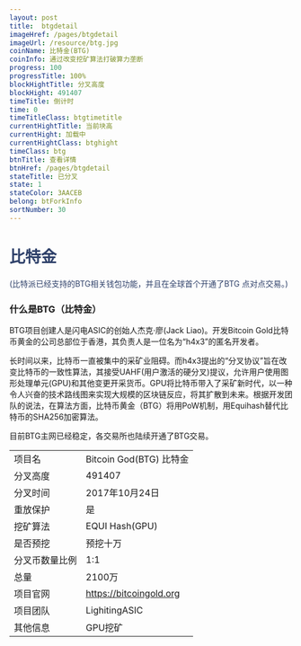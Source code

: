 ```yaml
---
layout: post
title:  btgdetail
imageHref: /pages/btgdetail
imageUrl: /resource/btg.jpg
coinName: 比特金(BTG)
coinInfo: 通过改变挖矿算法打破算力垄断
progress: 100
progressTitle: 100%
blockHightTitle: 分叉高度
blockHight: 491407
timeTitle: 倒计时
time: 0
timeTitleClass: btgtimetitle
currentHightTitle: 当前块高
currentHight: 加载中
currentHightClass: btghight
timeClass: btg
btnTitle: 查看详情
btnHref: /pages/btgdetail
stateTitle: 已分叉
state: 1
stateColor: 3AACEB
belong: btForkInfo
sortNumber: 30
---
```

<h1 style="color: #2F416A">比特金</h1>
<p class="summarytxt" style="color: #2F416A">(比特派已经支持的BTG相关钱包功能，并且在全球首个开通了BTG 点对点交易。)
</p>
<h3>什么是BTG（比特金）</h3>
<p>BTG项目创建人是闪电ASIC的创始人杰克·廖(Jack Liao)。开发Bitcoin Gold比特币黄金的公司总部位于香港，其负责人是一位名为“h4x3”的匿名开发者。
</p>
<p>长时间以来，比特币一直被集中的采矿业阻碍。而h4x3提出的“分叉协议”旨在改变比特币的一致性算法，其接受UAHF(用户激活的硬分叉)提议，允许用户使用图形处理单元(GPU)和其他变更开采货币。GPU将比特币带入了采矿新时代，以一种令人兴奋的技术路线图来实现大规模的区块链反应，将其扩散到未来。根据开发团队的说法，在算法方面，比特币黄金（BTG）将用PoW机制，用Equihash替代比特币的SHA256加密算法。
</p>
<p>目前BTG主网已经稳定，各交易所也陆续开通了BTG交易。</p>

<table class="center">
  <tbody>
    <tr>
        <td class="tablehalf">项目名</td>
        <td class="tablehalf">Bitcoin God(BTG) 比特金</td>
    </tr>
    <tr>
        <td>分叉高度</td>
        <td>491407</td>
    </tr>
    <tr>
        <td>分叉时间</td>
        <td>2017年10月24日</td>
    </tr>
    <tr>
        <td>重放保护</td>
        <td>是</td>
    </tr>
    <tr>
        <td>挖矿算法</td>
        <td>EQUI Hash(GPU)</td>
    </tr>
    <tr>
        <td>是否预挖</td>
        <td>预挖十万</td>
    </tr>
    <tr>
        <td>分叉币数量比例</td>
        <td>1:1</td>
    </tr>
    <tr>
        <td>总量</td>
        <td>2100万</td>
    </tr>
    <tr>
        <td>项目官网</td>
        <td><a href="https://bitcoingold.org/" target="_blank">https://bitcoingold.org</a></td>
    </tr>
    <tr>
        <td>项目团队</td>
        <td>LighitingASIC</td>
    </tr>
    <tr>
        <td>其他信息</td>
        <td>GPU挖矿</td>
    </tr>
  </tbody>
</table>